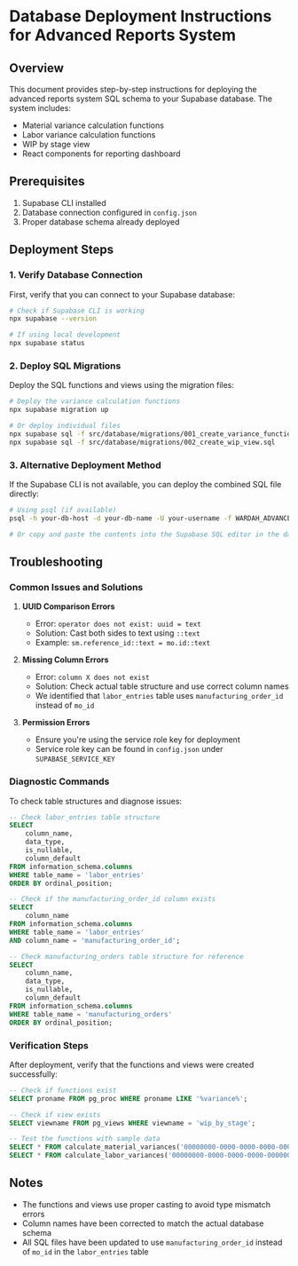 # Database Deployment Instructions for Advanced Reports System

## Overview
This document provides step-by-step instructions for deploying the advanced reports system SQL schema to your Supabase database. The system includes:
- Material variance calculation functions
- Labor variance calculation functions
- WIP by stage view
- React components for reporting dashboard

## Prerequisites
1. Supabase CLI installed
2. Database connection configured in `config.json`
3. Proper database schema already deployed

## Deployment Steps

### 1. Verify Database Connection
First, verify that you can connect to your Supabase database:

```bash
# Check if Supabase CLI is working
npx supabase --version

# If using local development
npx supabase status
```

### 2. Deploy SQL Migrations
Deploy the SQL functions and views using the migration files:

```bash
# Deploy the variance calculation functions
npx supabase migration up

# Or deploy individual files
npx supabase sql -f src/database/migrations/001_create_variance_functions.sql
npx supabase sql -f src/database/migrations/002_create_wip_view.sql
```

### 3. Alternative Deployment Method
If the Supabase CLI is not available, you can deploy the combined SQL file directly:

```bash
# Using psql (if available)
psql -h your-db-host -d your-db-name -U your-username -f WARDAH_ADVANCED_REPORTS_SCHEMA.sql

# Or copy and paste the contents into the Supabase SQL editor in the dashboard
```

## Troubleshooting

### Common Issues and Solutions

1. **UUID Comparison Errors**
   - Error: `operator does not exist: uuid = text`
   - Solution: Cast both sides to text using `::text`
   - Example: `sm.reference_id::text = mo.id::text`

2. **Missing Column Errors**
   - Error: `column X does not exist`
   - Solution: Check actual table structure and use correct column names
   - We identified that `labor_entries` table uses `manufacturing_order_id` instead of `mo_id`

3. **Permission Errors**
   - Ensure you're using the service role key for deployment
   - Service role key can be found in `config.json` under `SUPABASE_SERVICE_KEY`

### Diagnostic Commands

To check table structures and diagnose issues:

```sql
-- Check labor_entries table structure
SELECT 
    column_name,
    data_type,
    is_nullable,
    column_default
FROM information_schema.columns 
WHERE table_name = 'labor_entries'
ORDER BY ordinal_position;

-- Check if the manufacturing_order_id column exists
SELECT 
    column_name
FROM information_schema.columns 
WHERE table_name = 'labor_entries' 
AND column_name = 'manufacturing_order_id';

-- Check manufacturing_orders table structure for reference
SELECT 
    column_name,
    data_type,
    is_nullable,
    column_default
FROM information_schema.columns 
WHERE table_name = 'manufacturing_orders'
ORDER BY ordinal_position;
```

### Verification Steps

After deployment, verify that the functions and views were created successfully:

```sql
-- Check if functions exist
SELECT proname FROM pg_proc WHERE proname LIKE '%variance%';

-- Check if view exists
SELECT viewname FROM pg_views WHERE viewname = 'wip_by_stage';

-- Test the functions with sample data
SELECT * FROM calculate_material_variances('00000000-0000-0000-0000-000000000001');
SELECT * FROM calculate_labor_variances('00000000-0000-0000-0000-000000000001');
```

## Notes
- The functions and views use proper casting to avoid type mismatch errors
- Column names have been corrected to match the actual database schema
- All SQL files have been updated to use `manufacturing_order_id` instead of `mo_id` in the `labor_entries` table